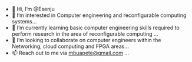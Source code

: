 - 👋 Hi, I’m @Esenju
- 👀 I’m interested in Computer engineering and reconfigurable computing systems...
- 🌱 I’m currently learning basic computer engineering skills required to perform research in the area of reconfigurable computing ...
- 💞️ I’m looking to collaborate on computer  engineers within the Networking, cloud computing and FPGA areas...
- 📫 Reach out to me via mbuapete@gmail.com ...

<!---
Esenju/Esenju is a ✨ special ✨ repository because its `README.md` (this file) appears on your GitHub profile.
You can click the Preview link to take a look at your changes.
--->
